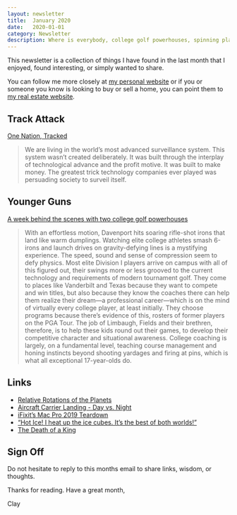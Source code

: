 ```yaml
---
layout: newsletter
title:  January 2020
date:   2020-01-01
category: Newsletter
description: Where is everybody, college golf powerhouses, spinning planets, landing on boats, hot ice, the king is dead, long live the king
---
```


This newsletter is a collection of things I have found in the last month that I enjoyed, found interesting, or simply wanted to share.

You can follow me more closely at [my personal website](http://claycarson.net "Personal Website") or if you or someone you know is looking to buy or sell a home, you can point them to [my real estate website](http://claycarson.com "Business Website ").

## Track Attack

[One Nation, Tracked](https://www.nytimes.com/interactive/2019/12/19/opinion/location-tracking-cell-phone.html)

> We are living in the world’s most advanced surveillance system. This system wasn’t created deliberately. It was built through the interplay of technological advance and the profit motive. It was built to make money. The greatest trick technology companies ever played was persuading society to surveil itself.
> 

## Younger Guns

[A week behind the scenes with two college golf powerhouses](https://www.golfdigest.com/story/a-week-behind-the-scenes-with-two-college-golf-powerhouses "A week behind the scenes with two college golf powerhouses")

> With an effortless motion, Davenport hits soaring rifle-shot irons that land like warm dumplings. Watching elite college athletes smash 6-irons and launch drives on gravity-defying lines is a mystifying experience. The speed, sound and sense of compression seem to defy physics. Most elite Division I players arrive on campus with all of this figured out, their swings more or less grooved to the current technology and requirements of modern tournament golf. They come to places like Vanderbilt and Texas because they want to compete and win titles, but also because they know the coaches there can help them realize their dream—a professional career—which is on the mind of virtually every college player, at least initially. They choose programs because there’s evidence of this, rosters of former players on the PGA Tour. The job of Limbaugh, Fields and their brethren, therefore, is to help these kids round out their games, to develop their competitive character and situational awareness. College coaching is largely, on a fundamental level, teaching course management and honing instincts beyond shooting yardages and firing at pins, which is what all exceptional 17-year-olds do.
> 

## Links

- [Relative Rotations of the Planets](https://www.youtube.com/watch?v=nXdV46UD6Uo&feature=youtu.be "Relative Rotations of the Planets")
- [Aircraft Carrier Landing - Day vs. Night](https://www.reddit.com/r/nextfuckinglevel/comments/e7id5d/carrier_landing_day_vs_night/ "Aircraft Carrier Landing - Day vs. Night")
- [iFixit’s Mac Pro 2019 Teardown](https://www.ifixit.com/Teardown/Mac+Pro+2019+Teardown/128922 "iFixit’s Mac Pro 2019 Teardown")
- [“Hot Ice! I heat up the ice cubes. It’s the best of both worlds!”](https://www.youtube.com/watch?v=hC5THQfNTSY "Hot Ice")
- [The Death of a King](https://travelguideandphotography.com/2018/04/23/the-death-of-a-king/ "The Death of a King")

## Sign Off

Do not hesitate to reply to this months email to share links, wisdom, or thoughts.

Thanks for reading. Have a great month,

Clay